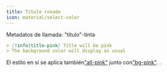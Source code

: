 ```yaml
---
title: Título rosado
icon: material/select-color
---
```


Metadatos de llamada: "título"-tinta

```md
> [!info|title-pink] Title will be pink
> The background color will display as usual
```

El estilo en sí se aplica también["all-pink"](../combined-styling/page-6.md)
junto con["bg-pink"](../bg-styling/page-6.md).
.

